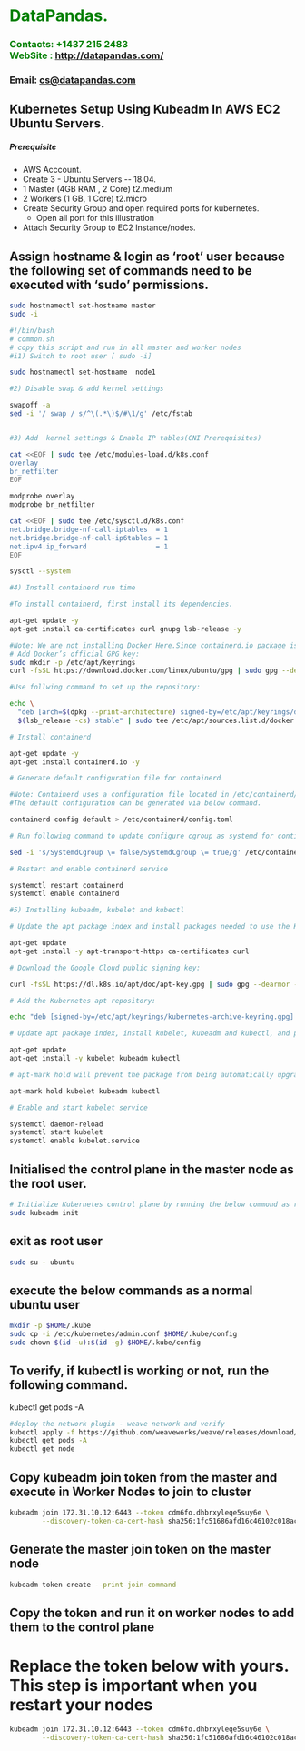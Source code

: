 #  **<span style="color:green">DataPandas.</span>**
### **<span style="color:green">Contacts: +1437 215 2483<br> WebSite : <http://datapandas.com/></span>**
### **Email: cs@datapandas.com**



## Kubernetes Setup Using Kubeadm In AWS EC2 Ubuntu Servers.
##### Prerequisite
+ AWS Acccount.
+ Create 3 - Ubuntu Servers -- 18.04.
+ 1 Master (4GB RAM , 2 Core)  t2.medium
+ 2 Workers  (1 GB, 1 Core)     t2.micro
+ Create Security Group and open required ports for kubernetes.
   + Open all port for this illustration
+ Attach Security Group to EC2 Instance/nodes.

## Assign hostname &  login as ‘root’ user because the following set of commands need to be executed with ‘sudo’ permissions.
```sh
sudo hostnamectl set-hostname master
sudo -i
```

``` sh
#!/bin/bash
# common.sh
# copy this script and run in all master and worker nodes
#i1) Switch to root user [ sudo -i]

sudo hostnamectl set-hostname  node1

#2) Disable swap & add kernel settings

swapoff -a
sed -i '/ swap / s/^\(.*\)$/#\1/g' /etc/fstab


#3) Add  kernel settings & Enable IP tables(CNI Prerequisites)

cat <<EOF | sudo tee /etc/modules-load.d/k8s.conf
overlay
br_netfilter
EOF

modprobe overlay
modprobe br_netfilter

cat <<EOF | sudo tee /etc/sysctl.d/k8s.conf
net.bridge.bridge-nf-call-iptables  = 1
net.bridge.bridge-nf-call-ip6tables = 1
net.ipv4.ip_forward                 = 1
EOF

sysctl --system

#4) Install containerd run time

#To install containerd, first install its dependencies.

apt-get update -y
apt-get install ca-certificates curl gnupg lsb-release -y

#Note: We are not installing Docker Here.Since containerd.io package is part of docker apt repositories hence we added docker repository & it's key to download and install containerd.
# Add Docker’s official GPG key:
sudo mkdir -p /etc/apt/keyrings
curl -fsSL https://download.docker.com/linux/ubuntu/gpg | sudo gpg --dearmor -o /etc/apt/keyrings/docker.gpg

#Use follwing command to set up the repository:

echo \
  "deb [arch=$(dpkg --print-architecture) signed-by=/etc/apt/keyrings/docker.gpg] https://download.docker.com/linux/ubuntu \
  $(lsb_release -cs) stable" | sudo tee /etc/apt/sources.list.d/docker.list > /dev/null

# Install containerd

apt-get update -y
apt-get install containerd.io -y

# Generate default configuration file for containerd

#Note: Containerd uses a configuration file located in /etc/containerd/config.toml for specifying daemon level options.
#The default configuration can be generated via below command.

containerd config default > /etc/containerd/config.toml

# Run following command to update configure cgroup as systemd for contianerd.

sed -i 's/SystemdCgroup \= false/SystemdCgroup \= true/g' /etc/containerd/config.toml

# Restart and enable containerd service

systemctl restart containerd
systemctl enable containerd

#5) Installing kubeadm, kubelet and kubectl

# Update the apt package index and install packages needed to use the Kubernetes apt repository:

apt-get update
apt-get install -y apt-transport-https ca-certificates curl

# Download the Google Cloud public signing key:

curl -fsSL https://dl.k8s.io/apt/doc/apt-key.gpg | sudo gpg --dearmor -o /etc/apt/keyrings/kubernetes-archive-keyring.gpg

# Add the Kubernetes apt repository:

echo "deb [signed-by=/etc/apt/keyrings/kubernetes-archive-keyring.gpg] https://apt.kubernetes.io/ kubernetes-xenial main" | sudo tee /etc/apt/sources.list.d/kubernetes.list

# Update apt package index, install kubelet, kubeadm and kubectl, and pin their version:

apt-get update
apt-get install -y kubelet kubeadm kubectl

# apt-mark hold will prevent the package from being automatically upgraded or removed.

apt-mark hold kubelet kubeadm kubectl

# Enable and start kubelet service

systemctl daemon-reload
systemctl start kubelet
systemctl enable kubelet.service
```
## Initialised the control plane in the master node as the root user.
``` sh
# Initialize Kubernetes control plane by running the below commond as root user.
sudo kubeadm init
```

## exit as root user 
```sh
sudo su - ubuntu
```

## execute the below commands as a normal ubuntu user
```sh 
mkdir -p $HOME/.kube
sudo cp -i /etc/kubernetes/admin.conf $HOME/.kube/config
sudo chown $(id -u):$(id -g) $HOME/.kube/config
```
## To verify, if kubectl is working or not, run the following command.
kubectl get pods -A
```sh
#deploy the network plugin - weave network and verify
kubectl apply -f https://github.com/weaveworks/weave/releases/download/v2.8.1/weave-daemonset-k8s.yaml
kubectl get pods -A
kubectl get node
```
## Copy kubeadm join token from the master and execute in Worker Nodes to join to cluster
```sh
kubeadm join 172.31.10.12:6443 --token cdm6fo.dhbrxyleqe5suy6e \
        --discovery-token-ca-cert-hash sha256:1fc51686afd16c46102c018acb71ef9537c1226e331840e7d401630b96298e7d
```

##  Generate the master join token on the master node
```sh
kubeadm token create --print-join-command
``` 
##  Copy the token and run it on worker nodes to add them to the control plane
# Replace the token below with yours. This step is important when you restart your nodes
```sh
kubeadm join 172.31.10.12:6443 --token cdm6fo.dhbrxyleqe5suy6e \
        --discovery-token-ca-cert-hash sha256:1fc51686afd16c46102c018acb71ef9537c1226e331840e7d401630b96298e7d
```


